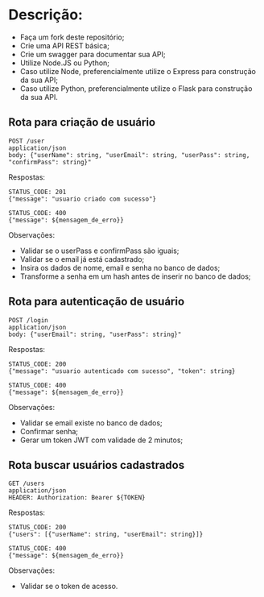 # Descrição:
- Faça um fork deste repositório;
- Crie uma API REST básica;
- Crie um swagger para documentar sua API;
- Utilize Node.JS ou Python;
- Caso utilize Node, preferencialmente utilize o Express para construção da sua API;
- Caso utilize Python, preferencialmente utilize o Flask para construção da sua API.

## Rota para criação de usuário

`POST /user`
<br>
`application/json`
<br>
`body: {"userName": string, "userEmail": string, "userPass": string, "confirmPass": string}"`

Respostas:

`STATUS_CODE: 201`
<br>
`{"message": "usuario criado com sucesso"}`

`STATUS_CODE: 400`
<br>
`{"message": ${mensagem_de_erro}}`

Observações:
- Validar se o userPass e confirmPass são iguais;
- Validar se o email já está cadastrado;
- Insira os dados de nome, email e senha no banco de dados;
- Transforme a senha em um hash antes de inserir no banco de dados;


## Rota para autenticação de usuário

`POST /login`
<br>
`application/json`
<br>
`body: {"userEmail": string, "userPass": string}"`

Respostas:

`STATUS_CODE: 200`
<br>
`{"message": "usuario autenticado com sucesso", "token": string}`

`STATUS_CODE: 400`
<br>
`{"message": ${mensagem_de_erro}}`

Observações:
- Validar se email existe no banco de dados;
- Confirmar senha;
- Gerar um token JWT com validade de 2 minutos;

## Rota buscar usuários cadastrados

`GET /users`
<br>
`application/json`
<br>
`HEADER: Authorization: Bearer ${TOKEN}`

Respostas:

`STATUS_CODE: 200`
<br>
`{"users": [{"userName": string, "userEmail": string}]}`

`STATUS_CODE: 400`
<br>
`{"message": ${mensagem_de_erro}}`

Observações:
- Validar se o token de acesso.
